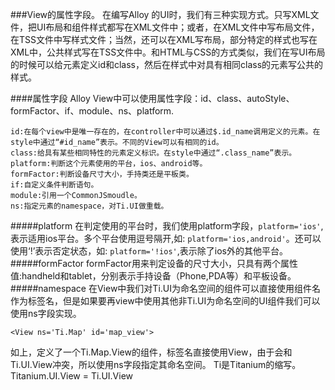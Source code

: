 ###View的属性字段。
在编写Alloy 的UI时，我们有三种实现方式。只写XML文件，把UI布局和组件样式都写在XML文件中；或者，在XML文件中写布局文件，在TSS文件中写样式文件；当然，还可以在XML写布局，部分特定的样式也写在XML中，公共样式写在TSS文件中。和HTML与CSS的方式类似，我们在写UI布局的时候可以给元素定义id和class，然后在样式中对具有相同class的元素写公共的样式。

####属性字段
Alloy View中可以使用属性字段：id、class、autoStyle、formFactor、if、module、ns、platform.

```
id:在每个view中是唯一存在的，在controller中可以通过$.id_name调用定义的元素。在style中通过“#id_name”表示。不同的View可以有相同的id。
class:给具有某些相同特性的元素定义标识。在style中通过“.class_name”表示。
platform:判断这个元素使用的平台，ios、android等。
formFactor:判断设备尺寸大小，手持类还是平板类。
if:自定义条件判断语句。
module:引用一个CommonJSmoudle。
ns:指定元素的namespace，对Ti.UI做重载。
```

#####platform
在判定使用的平台时，我们使用platform字段，`platform='ios'`,表示适用ios平台。多个平台使用逗号隔开,如: `platform='ios,android'`。还可以使用‘!’表示否定状态，如: `platform='!ios'`,表示除了ios外的其他平台。
#####formFactor
formFactor用来判定设备的尺寸大小，只具有两个属性值:handheld和tablet，分别表示手持设备（Phone,PDA等）和平板设备。
#####namespace
在View中我们对Ti.UI为命名空间的组件可以直接使用组件名作为标签名，但是如果要再view中使用其他非Ti.UI为命名空间的UI组件我们可以使用ns字段实现。
```
<View ns='Ti.Map' id='map_view'>
```
如上，定义了一个Ti.Map.View的组件，标签名直接使用View，由于会和Ti.UI.View冲突，所以使用ns字段指定其命名空间。
Ti是Titanium的缩写。Titanium.UI.View = Ti.UI.View

